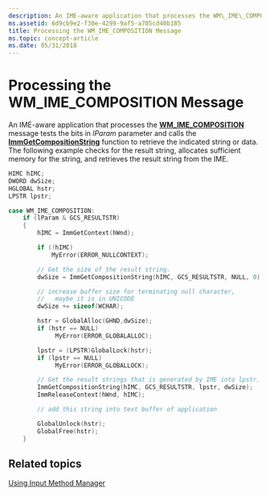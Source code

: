```yaml
---
description: An IME-aware application that processes the WM\_IME\_COMPOSITION message tests the bits in lParam parameter and calls the ImmGetCompositionString function to retrieve the indicated string or data.
ms.assetid: 6d9cb9e2-f30e-4299-9af5-a705cd40b185
title: Processing the WM_IME_COMPOSITION Message
ms.topic: concept-article
ms.date: 05/31/2018
---
```


# Processing the WM\_IME\_COMPOSITION Message

An IME-aware application that processes the [**WM\_IME\_COMPOSITION**](wm-ime-composition.md) message tests the bits in *lParam* parameter and calls the [**ImmGetCompositionString**](/windows/desktop/api/Imm/nf-imm-immgetcompositionstringa) function to retrieve the indicated string or data. The following example checks for the result string, allocates sufficient memory for the string, and retrieves the result string from the IME.


```C++
HIMC hIMC;
DWORD dwSize;
HGLOBAL hstr;
LPSTR lpstr;

case WM_IME_COMPOSITION:
    if (lParam & GCS_RESULTSTR) 
    {
        hIMC = ImmGetContext(hWnd);

        if (!hIMC)
            MyError(ERROR_NULLCONTEXT);

        // Get the size of the result string. 
        dwSize = ImmGetCompositionString(hIMC, GCS_RESULTSTR, NULL, 0);

        // increase buffer size for terminating null character,  
        //   maybe it is in UNICODE 
        dwSize += sizeof(WCHAR);

        hstr = GlobalAlloc(GHND,dwSize);
        if (hstr == NULL)
             MyError(ERROR_GLOBALALLOC);

        lpstr = (LPSTR)GlobalLock(hstr);
        if (lpstr == NULL)
             MyError(ERROR_GLOBALLOCK);

        // Get the result strings that is generated by IME into lpstr. 
        ImmGetCompositionString(hIMC, GCS_RESULTSTR, lpstr, dwSize);
        ImmReleaseContext(hWnd, hIMC);

        // add this string into text buffer of application 

        GlobalUnlock(hstr);
        GlobalFree(hstr);
    }
```



## Related topics

<dl> <dt>

[Using Input Method Manager](using-input-method-manager.md)
</dt> </dl>

 

 



